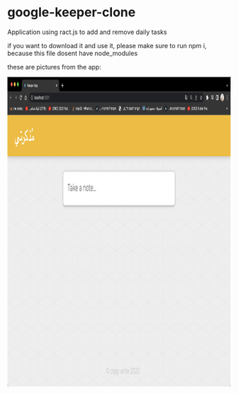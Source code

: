 # google-keeper-clone
Application using ract.js to add and remove daily tasks

if you want to download it and use it, please make sure to run npm i, because this file dosent have node_modules

these are pictures from the app:

<img src="https://github.com/Apps4c/google-keeper-clone/blob/main/Screenshot%202023-06-04%20at%208.56.40.png" alt="app img" width="800"  height="699">



